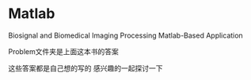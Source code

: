Matlab
======

Biosignal and Biomedical Imaging Processing Matlab-Based Application

Problem文件夹是上面这本书的答案

这些答案都是自己想的写的 感兴趣的一起探讨一下
